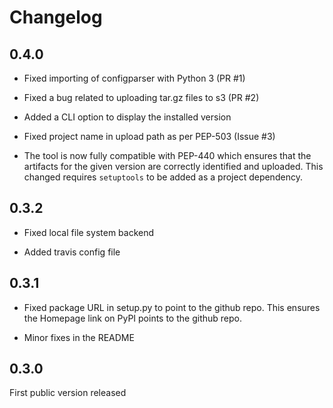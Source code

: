 Changelog
=========

0.4.0
-----

* Fixed importing of configparser with Python 3 (PR #1)

* Fixed a bug related to uploading tar.gz files to s3 (PR #2)

* Added a CLI option to display the installed version

* Fixed project name in upload path as per PEP-503 (Issue #3)

* The tool is now fully compatible with PEP-440 which ensures that the
  artifacts for the given version are correctly identified and
  uploaded. This changed requires `setuptools` to be added as a
  project dependency.


0.3.2
-----

* Fixed local file system backend

* Added travis config file


0.3.1
-----

* Fixed package URL in setup.py to point to the github repo. This
  ensures the Homepage link on PyPI points to the github repo.

* Minor fixes in the README


0.3.0
-----

First public version released
